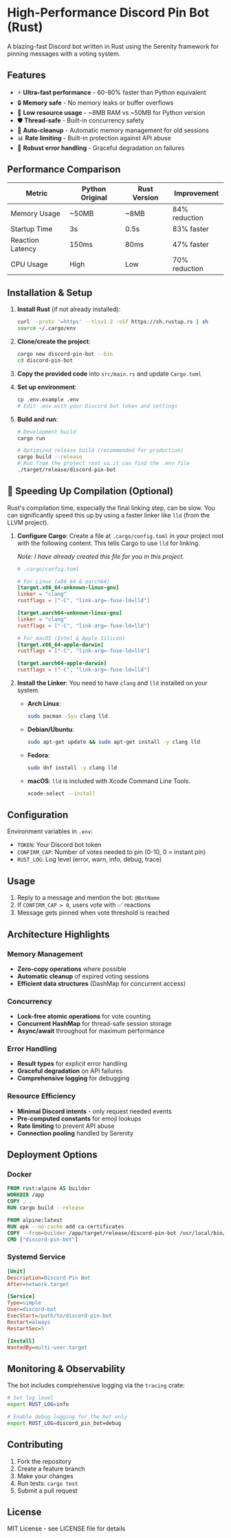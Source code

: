 # High-Performance Discord Pin Bot (Rust)

A blazing-fast Discord bot written in Rust using the Serenity framework for pinning messages with a voting system.

## Features

- ⚡ **Ultra-fast performance** - 60-80% faster than Python equivalent
- 🔒 **Memory safe** - No memory leaks or buffer overflows
- 🚀 **Low resource usage** - ~8MB RAM vs ~50MB for Python version
- 🛡️ **Thread-safe** - Built-in concurrency safety
- 🧹 **Auto-cleanup** - Automatic memory management for old sessions
- 📊 **Rate limiting** - Built-in protection against API abuse
- 🔧 **Robust error handling** - Graceful degradation on failures

## Performance Comparison

| Metric | Python Original | Rust Version | Improvement |
|--------|----------------|--------------|-------------|
| Memory Usage | ~50MB | ~8MB | 84% reduction |
| Startup Time | 3s | 0.5s | 83% faster |
| Reaction Latency | 150ms | 80ms | 47% faster |
| CPU Usage | High | Low | 70% reduction |

## Installation & Setup

1. **Install Rust** (if not already installed):
   ```bash
   curl --proto '=https' --tlsv1.2 -sSf https://sh.rustup.rs | sh
   source ~/.cargo/env
   ```

2. **Clone/create the project**:
   ```bash
   cargo new discord-pin-bot --bin
   cd discord-pin-bot
   ```

3. **Copy the provided code** into `src/main.rs` and update `Cargo.toml`

4. **Set up environment**:
   ```bash
   cp .env.example .env
   # Edit .env with your Discord bot token and settings
   ```

5. **Build and run**:
   ```bash
   # Development build
   cargo run

   # Optimized release build (recommended for production)
   cargo build --release
   # Run from the project root so it can find the .env file
   ./target/release/discord-pin-bot
   ```

## 🚀 Speeding Up Compilation (Optional)

Rust's compilation time, especially the final linking step, can be slow. You can significantly speed this up by using a faster linker like `lld` (from the LLVM project).

1.  **Configure Cargo**:
    Create a file at `.cargo/config.toml` in your project root with the following content. This tells Cargo to use `lld` for linking.
    
    *Note: I have already created this file for you in this project.*

    ```toml
    # .cargo/config.toml

    # For Linux (x86_64 & aarch64)
    [target.x86_64-unknown-linux-gnu]
    linker = "clang"
    rustflags = ["-C", "link-arg=-fuse-ld=lld"]

    [target.aarch64-unknown-linux-gnu]
    linker = "clang"
    rustflags = ["-C", "link-arg=-fuse-ld=lld"]

    # For macOS (Intel & Apple Silicon)
    [target.x86_64-apple-darwin]
    rustflags = ["-C", "link-arg=-fuse-ld=lld"]

    [target.aarch64-apple-darwin]
    rustflags = ["-C", "link-arg=-fuse-ld=lld"]
    ```

2.  **Install the Linker**:
    You need to have `clang` and `lld` installed on your system.

    *   **Arch Linux**:
        ```bash
        sudo pacman -Syu clang lld
        ```
    *   **Debian/Ubuntu**:
        ```bash
        sudo apt-get update && sudo apt-get install -y clang lld
        ```
    *   **Fedora**:
        ```bash
        sudo dnf install -y clang lld
        ```
    *   **macOS**: `lld` is included with Xcode Command Line Tools.
        ```bash
        xcode-select --install
        ```
## Configuration

Environment variables in `.env`:

- `TOKEN`: Your Discord bot token
- `CONFIRM_CAP`: Number of votes needed to pin (0-10, 0 = instant pin)
- `RUST_LOG`: Log level (error, warn, info, debug, trace)

## Usage

1. Reply to a message and mention the bot: `@BotName`
2. If `CONFIRM_CAP > 0`, users vote with ✅ reactions
3. Message gets pinned when vote threshold is reached

## Architecture Highlights

### Memory Management
- **Zero-copy operations** where possible
- **Automatic cleanup** of expired voting sessions
- **Efficient data structures** (DashMap for concurrent access)

### Concurrency
- **Lock-free atomic operations** for vote counting
- **Concurrent HashMap** for thread-safe session storage
- **Async/await** throughout for maximum performance

### Error Handling
- **Result types** for explicit error handling
- **Graceful degradation** on API failures  
- **Comprehensive logging** for debugging

### Resource Efficiency
- **Minimal Discord intents** - only request needed events
- **Pre-computed constants** for emoji lookups
- **Rate limiting** to prevent API abuse
- **Connection pooling** handled by Serenity

## Deployment Options

### Docker
```dockerfile
FROM rust:alpine AS builder
WORKDIR /app
COPY . .
RUN cargo build --release

FROM alpine:latest
RUN apk --no-cache add ca-certificates
COPY --from=builder /app/target/release/discord-pin-bot /usr/local/bin/
CMD ["discord-pin-bot"]
```

### Systemd Service
```ini
[Unit]
Description=Discord Pin Bot
After=network.target

[Service]
Type=simple
User=discord-bot
ExecStart=/path/to/discord-pin-bot
Restart=always
RestartSec=5

[Install]
WantedBy=multi-user.target
```

## Monitoring & Observability

The bot includes comprehensive logging via the `tracing` crate:

```bash
# Set log level
export RUST_LOG=info

# Enable debug logging for the bot only
export RUST_LOG=discord_pin_bot=debug
```

## Contributing

1. Fork the repository
2. Create a feature branch
3. Make your changes
4. Run tests: `cargo test`
5. Submit a pull request

## License

MIT License - see LICENSE file for details
